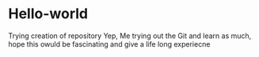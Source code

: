 # Hello-world
Trying creation of repository
Yep, Me trying out the Git and learn as much, hope this owuld be fascinating and give a life long experiecne
